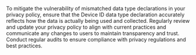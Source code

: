 To mitigate the vulnerability of mismatched data type declarations in your privacy policy, ensure that the Device ID data type declaration accurately reflects how the data is actually being used and collected. Regularly review and update your privacy policy to align with current practices and communicate any changes to users to maintain transparency and trust. Conduct regular audits to ensure compliance with privacy regulations and best practices.